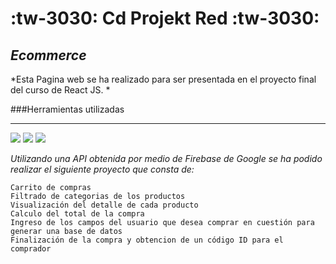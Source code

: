 
:tw-3030: Cd Projekt Red :tw-3030:
=============

*Ecommerce*
-------------
*Esta Pagina web se ha realizado para ser presentada en el proyecto final del curso de React JS. *


###Herramientas utilizadas
                
----

![](https://img.shields.io/badge/React%20Js-17.0.2-lightgrey)
![](https://img.shields.io/badge/Bootstrap-5.1.3-blue)
![](https://img.shields.io/badge/Firebase-9.6.11-brightgreen)


*Utilizando una API obtenida por medio de Firebase de Google se ha podido realizar el siguiente proyecto que consta de:*


    Carrito de compras
    Filtrado de categorias de los productos
	Visualización del detalle de cada producto
	Calculo del total de la compra
	Ingreso de los campos del usuario que desea comprar en cuestión para generar una base de datos
	Finalización de la compra y obtencion de un código ID para el comprador